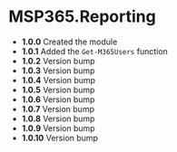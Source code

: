 # **MSP365.Reporting**

- **1.0.0** Created the module
- **1.0.1** Added the `Get-M365Users` function
- **1.0.2** Version bump
- **1.0.3** Version bump
- **1.0.4** Version bump
- **1.0.5** Version bump
- **1.0.6** Version bump
- **1.0.7** Version bump
- **1.0.8** Version bump
- **1.0.9** Version bump
- **1.0.10** Version bump
